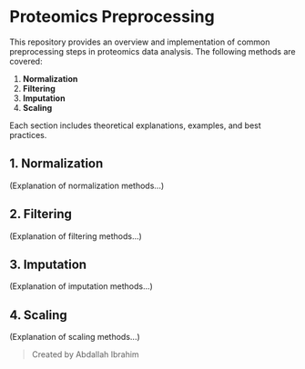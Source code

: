 
# Proteomics Preprocessing

This repository provides an overview and implementation of common preprocessing steps in proteomics data analysis. The following methods are covered:

1. **Normalization**
2. **Filtering**
3. **Imputation**
4. **Scaling**

Each section includes theoretical explanations, examples, and best practices.

## 1. Normalization
(Explanation of normalization methods...)

## 2. Filtering
(Explanation of filtering methods...)

## 3. Imputation
(Explanation of imputation methods...)

## 4. Scaling
(Explanation of scaling methods...)

> Created by Abdallah Ibrahim

